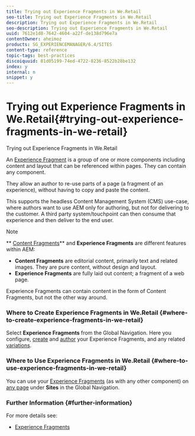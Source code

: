 ```yaml
---
title: Trying out Experience Fragments in We.Retail
seo-title: Trying out Experience Fragments in We.Retail
description: Trying out Experience Fragments in We.Retail
seo-description: Trying out Experience Fragments in We.Retail
uuid: 7612e1d8-7642-4604-a22f-de138d796e7a
contentOwner: aheimoz
products: SG_EXPERIENCEMANAGER/6.4/SITES
content-type: reference
topic-tags: best-practices
discoiquuid: 81d05199-74ed-4722-8236-8522b28be132
index: y
internal: n
snippet: y
---
```


# Trying out Experience Fragments in We.Retail{#trying-out-experience-fragments-in-we-retail}

Trying out Experience Fragments in We.Retail

An [Experience Fragment](../../authoring/using/experience-fragments.md) is a group of one or more components including content and layout that can be referenced within pages. They can contain any component.

They allow an author to re-use parts of a page (a fragment of an experience), without having to copy and paste the content.

This supports the headless Content Management System (CMS) use-case, where authors want to use AEM only for authoring, but not for delivering to the customer. A third party system/touchpoint can then consume that experience and then deliver to the end user.

>[!NOTE]
>
>** [Content Fragments](../../developing/using/we-retail-content-fragments.md)** and **Experience Fragments** are different features within AEM:
>
>* **Content Fragments** are editorial content, primarily text and related images. They are pure content, without design and layout.
>* **Experience Fragments** are fully laid out content; a fragment of a web page.  
>
>Experience Fragments can contain content in the form of Content Fragments, but not the other way around.

### Where to Create Experience Fragments in We.Retail {#where-to-create-experience-fragments-in-we-retail}

Select **Experience Fragments** from the Global Navigation. Here you configure, [create](../../authoring/using/experience-fragments.md#creatinganexperiencefragment) and [author](../../authoring/using/experience-fragments.md#authoringyourexperiencefragment) your Experience Fragments, and any related [variations](../../authoring/using/experience-fragments.md#creatingexperiencefragmentsvariants).

### Where to Use Experience Fragments in We.Retail {#where-to-use-experience-fragments-in-we-retail}

You can use your [Experience Fragments](../../authoring/using/experience-fragments.md#usingyizrexperiencefragments) (as with any other component) on [any page](../../authoring/using/editing-content.md) under **Sites** in the Global Navigation.

### Further Information {#further-information}

<!--
Comment Type: remark
Last Modified By: Alison Heimoz (aheimoz)
Last Modified Date: 2018-11-19T02:07:24.632-0500
<p>Add more links as and when they become available.....<br /> </p>
-->

For more details see:

* [Experience Fragments](../../authoring/using/experience-fragments.md)

